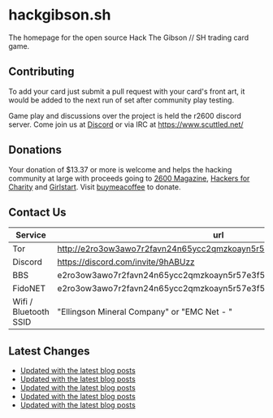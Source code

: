 # hackgibson.sh
The homepage for the open source Hack The Gibson // SH trading card game.


## Contributing

To add your card just submit a pull request with your card's front art, it would be added to the next run of set after community play testing.

Game play and discussions over the project is held the r2600 discord server. Come join us at [Discord](https://discord.com/invite/9hABUzz) or via IRC at https://www.scuttled.net/


## Donations

Your donation of $13.37 or more is welcome and helps the hacking community at large with proceeds going to [2600 Magazine](https://2600.com/), [Hackers for Charity](https://hackersforcharity.org) and [Girlstart](https://girlstart.org).  Visit [buymeacoffee](https://www.buymeacoffee.com/hackgibson.sh) to donate.


## Contact Us

Service | url
-|-
Tor | http://e2ro3ow3awo7r2favn24n65ycc2qmzkoayn5r57e3f56nvjwdcgg32ad.onion
Discord | https://discord.com/invite/9hABUzz
BBS | e2ro3ow3awo7r2favn24n65ycc2qmzkoayn5r57e3f56nvjwdcgg32ad.onion:23
FidoNET | e2ro3ow3awo7r2favn24n65ycc2qmzkoayn5r57e3f56nvjwdcgg32ad.onion:24554
Wifi / Bluetooth SSID | "Ellingson Mineral Company" or "EMC Net - <fidonet address>"

## Latest Changes
<!-- BLOG-POST-LIST:START -->
- [Updated with the latest blog posts](https://github.com/DFW2600/hackgibson.sh/commit/63b273e6a5b363aa4267fd2554b013f45ee652a0)
- [Updated with the latest blog posts](https://github.com/DFW2600/hackgibson.sh/commit/5f388ce7a6d3597a11362c2b9fdfebd20ef98fb2)
- [Updated with the latest blog posts](https://github.com/DFW2600/hackgibson.sh/commit/2dc92d7e1b976094fd2ae738b0039a77aa22d1f2)
- [Updated with the latest blog posts](https://github.com/DFW2600/hackgibson.sh/commit/8aba5c474e3869deea9a09bd2083e9699dda4182)
- [Updated with the latest blog posts](https://github.com/DFW2600/hackgibson.sh/commit/d8a4c7d4a11a24545f309399795ab7b4ef382944)
<!-- BLOG-POST-LIST:END -->
